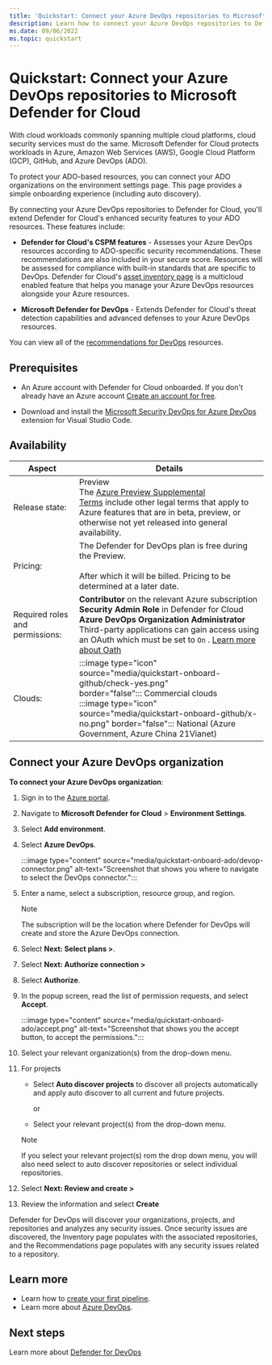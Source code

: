 ```yaml
---
title: 'Quickstart: Connect your Azure DevOps repositories to Microsoft Defender for Cloud'
description: Learn how to connect your Azure DevOps repositories to Defender for Cloud.
ms.date: 09/06/2022
ms.topic: quickstart
---
```


# Quickstart: Connect your Azure DevOps repositories to Microsoft Defender for Cloud

With cloud workloads commonly spanning multiple cloud platforms, cloud security services must do the same. Microsoft Defender for Cloud protects workloads in Azure, Amazon Web Services (AWS), Google Cloud Platform (GCP), GitHub, and Azure DevOps (ADO).

To protect your ADO-based resources, you can connect your ADO organizations on the environment settings page. This page provides a simple onboarding experience (including auto discovery). 

By connecting your Azure DevOps repositories to Defender for Cloud, you'll extend Defender for Cloud's enhanced security features to your ADO resources. These features include:

- **Defender for Cloud's CSPM features** - Assesses your Azure DevOps resources according to ADO-specific security recommendations. These recommendations are also included in your secure score. Resources will be assessed for compliance with built-in standards that are specific to DevOps. Defender for Cloud's [asset inventory page](asset-inventory.md) is a multicloud enabled feature that helps you manage your Azure DevOps resources alongside your Azure resources.

- **Microsoft Defender for DevOps** - Extends Defender for Cloud's threat detection capabilities and advanced defenses to your Azure DevOps resources.


You can view all of the [recommendations for DevOps](recommendations-reference.md) resources.

## Prerequisites


- An Azure account with Defender for Cloud onboarded. If you don't already have an Azure account [Create an account for free](https://azure.microsoft.com/free/?WT.mc_id=A261C142F).

- Download and install the [Microsoft Security DevOps for Azure DevOps](https://marketplace.visualstudio.com/items?itemName=ms-securitydevops.microsoft-security-devops-azdevops) extension for Visual Studio Code.

## Availability

| Aspect | Details |
|--|--|
| Release state: | Preview <br> The [Azure Preview Supplemental Terms](https://azure.microsoft.com/support/legal/preview-supplemental-terms/) include other legal terms that apply to Azure features that are in beta, preview, or otherwise not yet released into general availability. |
| Pricing: | The Defender for DevOps plan is free during the Preview. <br><br> After which it will be billed. Pricing to be determined at a later date. |
| Required roles and permissions: | **Contributor** on the relevant Azure subscription <br> **Security Admin Role** in Defender for Cloud <br> **Azure DevOps Organization Administrator**  <br> Third-party applications can gain access using an OAuth which must be set to `On` . [Learn more about Oath](/azure/devops/organizations/accounts/change-application-access-policies?view=azure-devops)|
| Clouds: | :::image type="icon" source="media/quickstart-onboard-github/check-yes.png" border="false"::: Commercial clouds <br> :::image type="icon" source="media/quickstart-onboard-github/x-no.png" border="false"::: National (Azure Government, Azure China 21Vianet) |

## Connect your Azure DevOps organization

**To connect your Azure DevOps organization**:

1. Sign in to the [Azure portal](https://portal.azure.com/).

1. Navigate to **Microsoft Defender for Cloud** > **Environment Settings**.

1. Select **Add environment**.

1. Select **Azure DevOps**.

    :::image type="content" source="media/quickstart-onboard-ado/devop-connector.png" alt-text="Screenshot that shows you where to navigate to select the DevOps connector.":::

1. Enter a name, select a subscription, resource group, and region.

    > [!NOTE] 
    > The subscription will be the location where Defender for DevOps will create and store the Azure DevOps connection.


1. Select **Next: Select plans >**.

1. Select **Next: Authorize connection >**

1. Select **Authorize**.

1. In the popup screen, read the list of permission requests, and select **Accept**.

    :::image type="content" source="media/quickstart-onboard-ado/accept.png" alt-text="Screenshot that shows you the accept button, to accept the permissions.":::

1. Select your relevant organization(s) from the drop-down menu.

1. For projects

    - Select **Auto discover projects** to discover all projects automatically and apply auto discover to all current and future projects.
    
      or

    - Select your relevant project(s) from the drop-down menu.
    
    > [!NOTE]
    > If you select your relevant project(s) rom the drop down menu, you will also need select to auto discover repositories or select individual repositories.

1. Select **Next: Review and create >**

1. Review the information and select **Create**

Defender for DevOps will discover your organizations, projects, and repositories and analyzes any security issues. Once security issues are discovered, the Inventory page populates with the associated repositories, and the Recommendations page populates with any security issues related to a repository.

## Learn more

- Learn how to [create your first pipeline](/azure/devops/pipelines/create-first-pipeline?view=azure-devops&tabs=java%2Ctfs-2018-2%2Cbrowser).
- Learn more about [Azure DevOps](/azure/devops/?view=azure-devops).

## Next steps
Learn more about [Defender for DevOps](defender-for-devops-introduction.md)

